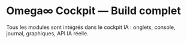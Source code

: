 # Omega∞ Cockpit — Build complet
Tous les modules sont intégrés dans le cockpit IA : onglets, console, journal, graphiques, API IA réelle.